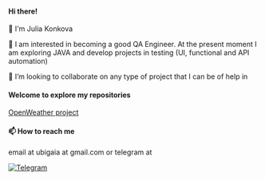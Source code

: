 #### Hi there!

👋 I'm Julia Konkova

👀 I am interested in becoming a good QA Engineer. At the present moment I am exploring JAVA and develop projects in testing (UI, functional and API automation)

💞️ I’m looking to collaborate on any type of project that I can be of help in

#### Welcome to explore my repositories
[OpenWeather project](https://github.com/Yulia-Haia/OpenWeatherJava_05)

#### 📫 How to reach me 
email at ubigaia at gmail.com 
or telegram at

[![Telegram](https://img.shields.io/badge/Telegram-blue?style=for-the-badge&logo=telegram&logoColor=white)](https://t.me/ubigaia)

<!--
**Yulia-Haia/Yulia-Haia** is a ✨ _special_ ✨ repository because its `README.md` (this file) appears on your GitHub profile.

Here are some ideas to get you started:

- 🔭 I’m currently working on ...
- 🌱 I’m currently learning ...
- 👯 I’m looking to collaborate on ...
- 🤔 I’m looking for help with ...
- 💬 Ask me about ...
- 📫 How to reach me: ...
- 😄 Pronouns: ...
- ⚡ Fun fact: ...
-->

